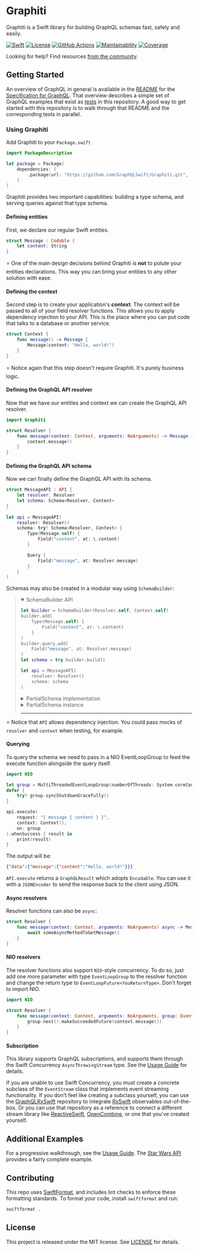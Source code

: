 # Graphiti 

Graphiti is a Swift library for building GraphQL schemas fast, safely and easily.

[![Swift][swift-badge]][swift-url]
[![License][mit-badge]][mit-url]
[![GitHub Actions][gh-actions-badge]][gh-actions-url]
[![Maintainability][maintainability-badge]][maintainability-url]
[![Coverage][coverage-badge]][coverage-url]

Looking for help? Find resources [from the community](http://graphql.org/community/).


## Getting Started

An overview of GraphQL in general is available in the
[README](https://github.com/facebook/graphql/blob/master/README.md) for the
[Specification for GraphQL](https://github.com/facebook/graphql). That overview
describes a simple set of GraphQL examples that exist as [tests](Tests/GraphitiTests/StarWarsTests/)
in this repository. A good way to get started with this repository is to walk
through that README and the corresponding tests in parallel.

### Using Graphiti

Add Graphiti to your `Package.swift`

```swift
import PackageDescription

let package = Package(
    dependencies: [
        .package(url: "https://github.com/GraphQLSwift/Graphiti.git", .upToNextMinor(from: "0.20.1")),
    ]
)
```

Graphiti provides two important capabilities: building a type schema, and
serving queries against that type schema.

#### Defining entities

First, we declare our regular Swift entities.

```swift
struct Message : Codable {
    let content: String
}
```

⭐️ One of the main design decisions behind Graphiti is **not** to polute your entities declarations. This way you can bring your entities to any other solution with ease.

#### Defining the context

Second step is to create your application's **context**. The context will be passed to all of your field resolver functions. This allows you to apply dependency injection to your API. This is the place where you can put code that talks to a database or another service.

```swift
struct Context {
    func message() -> Message {
        Message(content: "Hello, world!")
    }
}
```

⭐️ Notice again that this step doesn't require Graphiti. It's purely business logic.

#### Defining the GraphQL API resolver

Now that we have our entities and context we can create the GraphQL API resolver.

```swift
import Graphiti

struct Resolver {
    func message(context: Context, arguments: NoArguments) -> Message {
        context.message()
    }
}
```

#### Defining the GraphQL API schema

Now we can finally define the GraphQL API with its schema.

```swift
struct MessageAPI : API {
    let resolver: Resolver
    let schema: Schema<Resolver, Context>
}
        
let api = MessageAPI(
    resolver: Resolver()
    schema: try! Schema<Resolver, Context> {
        Type(Message.self) {
            Field("content", at: \.content)
        }

        Query {
            Field("message", at: Resolver.message)
        }
    }
)
```

Schemas may also be created in a modular way using `SchemaBuilder`:

<blockquote>

<details open="true">
<summary>SchemaBuilder API</summary>

```swift
let builder = SchemaBuilder(Resolver.self, Context.self)
builder.add(
    Type(Message.self) {
        Field("content", at: \.content)
    }
)
builder.query.add(
    Field("message", at: Resolver.message)
)
let schema = try builder.build()

let api = MessageAPI(
    resolver: Resolver()
    schema: schema
)
``` 

</details>
<details>
<summary>PartialSchema implementation</summary>

```swift
final class ChatSchema: PartialSchema<Resolver, Context> {
    @TypeDefinitions
    public override var types: Types {
        Type(Message.self) {
            Field("content", at: \.content)
        }        
    }

    @FieldDefinitions
    public override var query: Fields {
        Field("message", at: Resolver.message)
    }
}
let schema = try SchemaBuilder(Resolver.self, Context.self)
    .use(partials: [ChatSchema(), ...])
    .build()

let api = MessageAPI(
    resolver: Resolver()
    schema: schema
)
``` 

</details>

<details>
<summary>PartialSchema instance</summary>

```swift
let chatSchema = PartialSchema<Resolver, Context>(
    types:  {
        Type(Message.self) {
            Field("content", at: \.content)
        }        
    },
    query: {
        Field("message", at: Resolver.message)
    }
)
let schema = try SchemaBuilder(Resolver.self, Context.self)
    .use(partials: [chatSchema, ...])
    .build()

let api = MessageAPI(
    resolver: Resolver()
    schema: schema
)
``` 

</details>

---

</blockquote>

⭐️ Notice that `API` allows dependency injection. You could pass mocks of `resolver` and `context` when testing, for example.

#### Querying

To query the schema we need to pass in a NIO EventLoopGroup to feed the execute function alongside the query itself.

```swift
import NIO

let group = MultiThreadedEventLoopGroup(numberOfThreads: System.coreCount)
defer {
    try? group.syncShutdownGracefully()
}

api.execute(
    request: "{ message { content } }",
    context: Context(),
    on: group
).whenSuccess { result in
    print(result)
}
```

The output will be:

```json
{"data":{"message":{"content":"Hello, world!"}}}
```

`API.execute` returns a `GraphQLResult` which adopts `Encodable`. You can use it with a `JSONEncoder` to send the response back to the client using JSON.

#### Async resolvers

Resolver functions can also be `async`:

```swift
struct Resolver {
    func message(context: Context, arguments: NoArguments) async -> Message {
        await someAsyncMethodToGetMessage()
    }
}
```

#### NIO resolvers

The resolver functions also support `NIO`-style concurrency. To do so, just add one more parameter with type `EventLoopGroup` to the resolver function and change the return type to `EventLoopFuture<YouReturnType>`. Don't forget to import NIO.

```swift
import NIO

struct Resolver {
    func message(context: Context, arguments: NoArguments, group: EventLoopGroup) -> EventLoopFuture<Message> {
        group.next().makeSucceededFuture(context.message())
    }
}
```

#### Subscription

This library supports GraphQL subscriptions, and supports them through the Swift Concurrency `AsyncThrowingStream` type. See the [Usage Guide](UsageGuide.md#subscriptions) for details.

If you are unable to use Swift Concurrency, you must create a concrete subclass of the `EventStream` class that implements event streaming
functionality. If you don't feel like creating a subclass yourself, you can use the [GraphQLRxSwift](https://github.com/GraphQLSwift/GraphQLRxSwift) repository
to integrate [RxSwift](https://github.com/ReactiveX/RxSwift) observables out-of-the-box. Or you can use that repository as a reference to connect a different 
stream library like [ReactiveSwift](https://github.com/ReactiveCocoa/ReactiveSwift), [OpenCombine](https://github.com/OpenCombine/OpenCombine), or
one that you've created yourself.

## Additional Examples

For a progressive walkthrough, see the [Usage Guide](UsageGuide.md). The [Star Wars API](Tests/GraphitiTests/StarWarsAPI/StarWarsAPI.swift) provides a fairly complete example.

## Contributing

This repo uses [SwiftFormat](https://github.com/nicklockwood/SwiftFormat), and includes lint checks to enforce these formatting standards.
To format your code, install `swiftformat` and run:

```bash
swiftformat .
```

## License

This project is released under the MIT license. See [LICENSE](LICENSE) for details.

[swift-badge]: https://img.shields.io/badge/Swift-5.4-orange.svg?style=flat
[swift-url]: https://swift.org

[mit-badge]: https://img.shields.io/badge/License-MIT-blue.svg?style=flat
[mit-url]: https://tldrlegal.com/license/mit-license

[gh-actions-badge]: https://github.com/GraphQLSwift/Graphiti/workflows/Tests/badge.svg
[gh-actions-url]: https://github.com/GraphQLSwift/Graphiti/actions?query=workflow%3ATests

[maintainability-badge]: https://api.codeclimate.com/v1/badges/25559824033fc2caa94e/maintainability
[maintainability-url]: https://codeclimate.com/github/GraphQLSwift/Graphiti/maintainability

[coverage-badge]: https://api.codeclimate.com/v1/badges/25559824033fc2caa94e/test_coverage
[coverage-url]: https://codeclimate.com/github/GraphQLSwift/Graphiti/test_coverage
